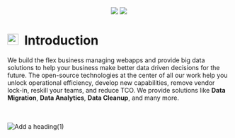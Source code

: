 <div align="center">
  <img src="https://user-images.githubusercontent.com/25063903/162040620-4d739472-27a3-4522-98f2-c1a615eb6086.svg#gh-dark-mode-only">
  <img src="https://user-images.githubusercontent.com/25063903/162039648-77aca1ed-27ae-42c5-9412-fb2e750a8567.svg#gh-light-mode-only">
</div>

# <img height="25px" width="25px" src="https://user-images.githubusercontent.com/25063903/162042687-8071d341-6290-473b-b07a-76a35e415fab.png"> &nbsp;Introduction
We build the flex business managing webapps and provide big data solutions to help your business make better data driven decisions for the future. The open-source technologies at the center of all our work help you unlock operational efficiency, develop new capabilities, remove vendor lock-in, reskill your teams, and reduce TCO. We provide solutions like **Data Migration**, **Data Analytics**, **Data Cleanup**, and many more.

<br/><br/>
![Add a heading(1)](https://user-images.githubusercontent.com/25063903/162037395-20b7e6dc-1de2-4629-a52f-cbe5f39be90a.svg)

